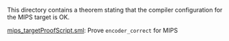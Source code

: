 This directory contains a theorem stating that the compiler
configuration for the MIPS target is OK.

[mips_targetProofScript.sml](mips_targetProofScript.sml):
Prove `encoder_correct` for MIPS

